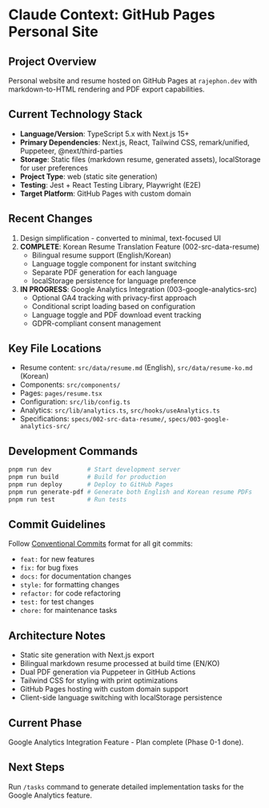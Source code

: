 # Claude Context: GitHub Pages Personal Site

## Project Overview
Personal website and resume hosted on GitHub Pages at `rajephon.dev` with markdown-to-HTML rendering and PDF export capabilities.

## Current Technology Stack
- **Language/Version**: TypeScript 5.x with Next.js 15+
- **Primary Dependencies**: Next.js, React, Tailwind CSS, remark/unified, Puppeteer, @next/third-parties
- **Storage**: Static files (markdown resume, generated assets), localStorage for user preferences
- **Project Type**: web (static site generation)
- **Testing**: Jest + React Testing Library, Playwright (E2E)
- **Target Platform**: GitHub Pages with custom domain

## Recent Changes
1. Design simplification - converted to minimal, text-focused UI
2. **COMPLETE**: Korean Resume Translation Feature (002-src-data-resume)
   - Bilingual resume support (English/Korean)
   - Language toggle component for instant switching
   - Separate PDF generation for each language
   - localStorage persistence for language preference
3. **IN PROGRESS**: Google Analytics Integration (003-google-analytics-src)
   - Optional GA4 tracking with privacy-first approach
   - Conditional script loading based on configuration
   - Language toggle and PDF download event tracking
   - GDPR-compliant consent management

## Key File Locations
- Resume content: `src/data/resume.md` (English), `src/data/resume-ko.md` (Korean)
- Components: `src/components/`
- Pages: `pages/resume.tsx`
- Configuration: `src/lib/config.ts`
- Analytics: `src/lib/analytics.ts`, `src/hooks/useAnalytics.ts`
- Specifications: `specs/002-src-data-resume/`, `specs/003-google-analytics-src/`

## Development Commands
```bash
pnpm run dev          # Start development server
pnpm run build        # Build for production
pnpm run deploy       # Deploy to GitHub Pages
pnpm run generate-pdf # Generate both English and Korean resume PDFs
pnpm run test         # Run tests
```

## Commit Guidelines
Follow [Conventional Commits](https://www.conventionalcommits.org/) format for all git commits:
- `feat:` for new features
- `fix:` for bug fixes
- `docs:` for documentation changes
- `style:` for formatting changes
- `refactor:` for code refactoring
- `test:` for test changes
- `chore:` for maintenance tasks

## Architecture Notes
- Static site generation with Next.js export
- Bilingual markdown resume processed at build time (EN/KO)
- Dual PDF generation via Puppeteer in GitHub Actions
- Tailwind CSS for styling with print optimizations
- GitHub Pages hosting with custom domain support
- Client-side language switching with localStorage persistence

## Current Phase
Google Analytics Integration Feature - Plan complete (Phase 0-1 done).

## Next Steps
Run `/tasks` command to generate detailed implementation tasks for the Google Analytics feature.